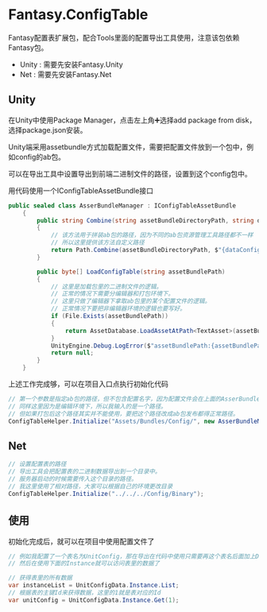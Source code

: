 # Fantasy.ConfigTable

Fantasy配置表扩展包，配合Tools里面的配置导出工具使用，注意该包依赖Fantasy包。

- Unity : 需要先安装Fantasy.Unity
- Net :  需要先安装Fantasy.Net
## Unity

在Unity中使用Package Manager，点击左上角➕选择add package from disk，选择package.json安装。

Unity端采用assetbundle方式加载配置文件，需要把配置文件放到一个包中，例如config的ab包。

可以在导出工具中设置导出到前端二进制文件的路径，设置到这个config包中。

用代码使用一个IConfigTableAssetBundle接口

```csharp
public sealed class AsserBundleManager : IConfigTableAssetBundle
    {
        public string Combine(string assetBundleDirectoryPath, string dataConfig)
        {
            // 该方法用于拼装ab包的路径，因为不同的ab包资源管理工具路径都不一样
            // 所以这里提供该方法自定义路径
            return Path.Combine(assetBundleDirectoryPath, $"{dataConfig}.bytes");
        }

        public byte[] LoadConfigTable(string assetBundlePath)
        {
            // 这里是加载包里的二进制文件的逻辑。
            // 正常的情况下需要分编辑器和打包环境下。
            // 这里只做了编辑器下拿取ab包里的某个配置文件的逻辑。
            // 正常情况下要把非编辑器环境的逻辑也要写好。
            if (File.Exists(assetBundlePath))
            {
                return AssetDatabase.LoadAssetAtPath<TextAsset>(assetBundlePath).bytes;
            }
            UnityEngine.Debug.LogError($"assetBundlePath:{assetBundlePath} not exist");
            return null;
        }
    }
```

上述工作完成够，可以在项目入口点执行初始化代码

```csharp
// 第一个参数是指定ab包的路径，但不包含配置名字，因为配置文件会在上面的AsserBundleManager里Combine方法拼接出的路径
// 同样这里因为是编辑环境下，所以我输入的是一个路径。
// 但如果打包后这个路径其实并不能使用，要把这个路径改成ab包发布都得正常路径。
ConfigTableHelper.Initialize("Assets/Bundles/Config/", new AsserBundleManager());
```

## Net

```csharp
// 设置配置表的路径 
// 导出工具会把配置表的二进制数据导出到一个目录中。
// 服务器启动的时候需要传入这个目录的路径。
// 我这里使用了相对路径，大家可以根据自己的环境更改目录
ConfigTableHelper.Initialize("../../../Config/Binary");
```

## 使用

初始化完成后，就可以在项目中使用配置文件了

```csharp
// 例如我配置了一个表名为UnitConfig，那在导出在代码中使用只需要再这个表名后面加上Data
// 然后在使用下面的Instance就可以访问表里的数据了

// 获得表里的所有数据
var instanceList = UnitConfigData.Instance.List;
// 根据表的主键Id来获得数据，这里的1就是表对应的Id
var unitConfig = UnitConfigData.Instance.Get(1);
```